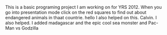 This is a basic programing project I am working on for YRS 2012. When you go into presentation mode click on the red  squares to find out about endangered animals in thaat countrie.
hello I also helped on this. Calvin. 
I also helped. I added madagascar and the epic cool sea monster and Pac-Man vs Godzilla